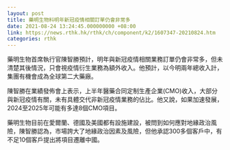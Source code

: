 ```yaml
---
layout: post
title: 藥明生物料明年新冠疫情相關訂單仍會非常多
date: 2021-08-24 13:24:45.000000000 +08:00
link: https://news.rthk.hk/rthk/ch/component/k2/1607347-20210824.htm
categories: rthk
---
```


藥明生物首席執行官陳智勝預計，明年與新冠疫情相關業務訂單仍會非常多，但未清楚其後情況，只會視疫情衍生業務為額外收入。他預計，以今明兩年總收入計，集團有機會成為全球第二大藥廠。

陳智勝在業績發佈會上表示，上半年醫藥合同定制生產企業(CMO)收入，大部分與新冠疫情有關，未有具體交代非新冠疫情業務的佔比。他又說，如果加速發展，2024至2025年可能有多達8個CMO項目。

藥明生物目前在愛爾蘭、德國及美國都有設施建設，被問到如何應對地緣政治風險，陳智勝認為，市場誇大了地緣政治因素及風險，但他承認300多個客戶中，有不足10個客戶提出將項目遷離中國。
